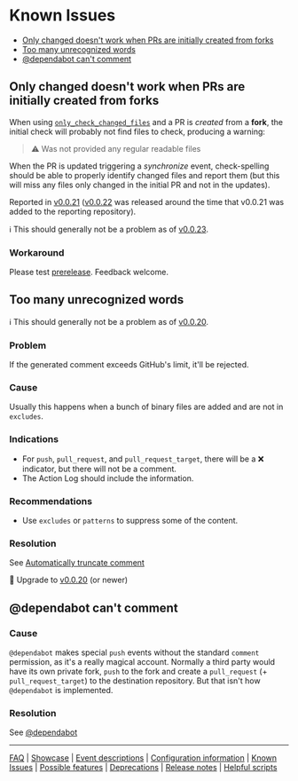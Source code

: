 # Known Issues

- [Only changed doesn't work when PRs are initially created from forks](#only-changed-doesnt-work-when-prs-are-initially-created-from-forks)
- [Too many unrecognized words](#too-many-unrecognized-words)
- [@dependabot can't comment](#dependabot-cant-comment)

## Only changed doesn't work when PRs are initially created from forks

When using [`only_check_changed_files`](Configuration.md#only-check-changed-files) and a PR is _created_ from a **fork**, the initial check will probably not find files to check, producing a warning:

> ⚠️ Was not provided any regular readable files

When the PR is updated triggering a _synchronize_ event, check-spelling should be able to properly identify changed files and report them (but this will miss any files only changed in the initial PR and not in the updates).

Reported in [v0.0.21](https://github.com/check-spelling/check-spelling/releases/v0.0.21) ([v0.0.22](https://github.com/check-spelling/check-spelling/releases/v0.0.22) was released around the time that v0.0.21 was added to the reporting repository).

ℹ️ This should generally not be a problem as of [v0.0.23](https://github.com/check-spelling/check-spelling/releases/v0.0.23).

### Workaround

Please test [prerelease](https://github.com/check-spelling/check-spelling/tree/prerelease). Feedback welcome.

## Too many unrecognized words

ℹ️ This should generally not be a problem as of [v0.0.20](https://github.com/check-spelling/check-spelling/releases/v0.0.20).

### Problem

If the generated comment exceeds GitHub's limit, it'll be rejected.

### Cause

Usually this happens when a bunch of binary files are added and are not in `excludes`.

### Indications

- For `push`, `pull_request`, and `pull_request_target`, there will be a :x: indicator, but there will not be a comment.
- The Action Log should include the information.

### Recommendations

- Use `excludes` or `patterns` to suppress some of the content.

### Resolution

See [Automatically truncate comment](./Feature:-Automatically-truncate-comment.md)

👷 Upgrade to [v0.0.20](https://github.com/check-spelling/check-spelling/releases/v0.0.20) (or newer)

## @dependabot can't comment

### Cause

`@dependabot` makes special `push` events without the standard `comment` permission, as it's a really magical account. Normally a third party would have its own private fork, `push` to the fork and create a `pull_request` (+ `pull_request_target`) to the destination repository. But that isn't how `@dependabot` is implemented.

### Resolution

See [@dependabot](@dependabot.md)

---
[FAQ](FAQ.md) | [Showcase](Showcase.md) | [Event descriptions](Event-descriptions.md) | [Configuration information](Configuration-information.md) | [Known Issues](Known-Issues.md) | [Possible features](Possible-features.md) | [Deprecations](Deprecations.md) | [Release notes](Release-notes.md) | [Helpful scripts](Helpful-scripts.md)
